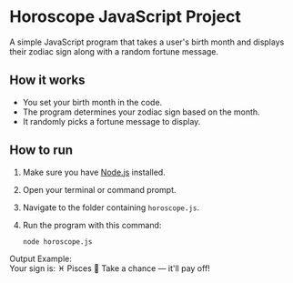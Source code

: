 # Horoscope JavaScript Project

A simple JavaScript program that takes a user's birth month and displays their zodiac sign along with a random fortune message.

## How it works

- You set your birth month in the code.
- The program determines your zodiac sign based on the month.
- It randomly picks a fortune message to display.

## How to run

1. Make sure you have [Node.js](https://nodejs.org/) installed.
2. Open your terminal or command prompt.
3. Navigate to the folder containing `horoscope.js`.
4. Run the program with this command:

   ```bash
   node horoscope.js

Output Example:  
Your sign is: ♓ Pisces
🔮 Take a chance — it'll pay off!

